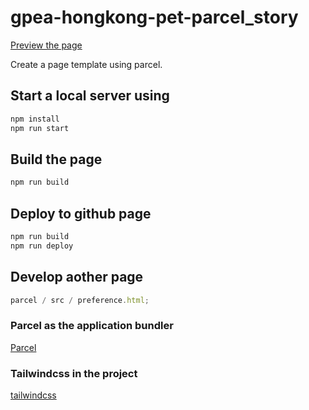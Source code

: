 # gpea-hongkong-pet-parcel_story

[Preview the page](https://greenpeace.github.io/gpea-hongkong-pet-parcel_story/)

Create a page template using parcel.

## Start a local server using

```javascript
npm install
npm run start
```

## Build the page

```javascript
npm run build
```

## Deploy to github page

```javascript
npm run build
npm run deploy
```

## Develop aother page

```javascript
parcel / src / preference.html;
```

### Parcel as the application bundler

[Parcel](https://parceljs.org/)

### Tailwindcss in the project

[tailwindcss](https://tailwindcss.com/)
